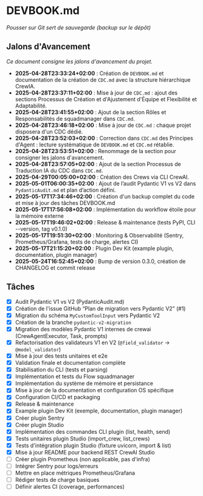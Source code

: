 # DEVBOOK.md

*Pousser sur Git sert de sauvegarde (backup sur le dépôt)*

## Jalons d'Avancement
*Ce document consigne les jalons d'avancement du projet.*

- **2025-04-28T23:33:24+02:00** : Création de `DEVBOOK.md` et documentation de la création de `CDC.md` avec la structure hiérarchique CrewIA.
- **2025-04-28T23:37:11+02:00** : Mise à jour de `CDC.md` : ajout des sections Processus de Création et d'Ajustement d'Équipe et Flexibilité et Adaptabilité.
- **2025-04-28T23:41:55+02:00** : Ajout de la section Rôles et Responsabilités de squadmanager dans `CDC.md`.
- **2025-04-28T23:46:18+02:00** : Mise à jour de `CDC.md` : chaque projet disposera d'un CDC dédié.
- **2025-04-28T23:52:03+02:00** : Correction dans `CDC.md` des Principes d'Agent : lecture systématique de `DEVBOOK.md` et `CDC.md` rétablie.
- **2025-04-28T23:53:51+02:00** : Renommage de la section pour consigner les jalons d'avancement.
- **2025-04-28T23:57:05+02:00** : Ajout de la section Processus de Traduction IA du CDC dans `CDC.md`.
- **2025-04-29T00:05:00+02:00** : Création des Crews via CLI CrewAI.
- **2025-05-01T06:00:35+02:00** : Ajout de l’audit Pydantic V1 vs V2 dans `PydanticAudit.md` et plan d’action défini.
- **2025-05-17T17:34:46+02:00** : Création d'un backup complet du code et mise à jour des tâches DEVBOOK.md
- **2025-05-17T17:56:08+02:00** : Implémentation du workflow étoile pour la mémoire externe
- **2025-05-17T19:46:02+02:00** : Release & maintenance (tests PyPI, CLI --version, tag v0.1.0)
- **2025-05-17T19:51:30+02:00** : Monitoring & Observabilité (Sentry, Prometheus/Grafana, tests de charge, alertes CI)
- **2025-05-17T21:15:20+02:00** : Plugin Dev Kit (example plugin, documentation, plugin manager)
- **2025-05-24T16:52:45+02:00** : Bump de version 0.3.0, création de CHANGELOG et commit release

## Tâches
- [x] Audit Pydantic V1 vs V2 (PydanticAudit.md)
- [x] Création de l'issue GitHub “Plan de migration vers Pydantic V2” (#1)
- [x] Migration du schéma `MyCustomToolInput` vers Pydantic V2
- [x] Création de la branche `pydantic-v2-migration`
- [x] Migration des modèles Pydantic V1 internes de crewai (CrewAgentExecutor, Task, prompts)
- [x] Refactorisation des validateurs V1 en V2 (`@field_validator` → `@model_validator`)
- [x] Mise à jour des tests unitaires et e2e
- [x] Validation finale et documentation complète
- [x] Stabilisation du CLI (tests et parsing)
- [x] Implémentation et tests du Flow squadmanager
- [x] Implémentation du système de mémoire et persistance
- [x] Mise à jour de la documentation et configuration OS spécifique
- [x] Configuration CI/CD et packaging
- [x] Release & maintenance
- [x] Example plugin Dev Kit (exemple, documentation, plugin manager)
- [x] Créer plugin Sentry
- [x] Créer plugin Studio
- [x] Implémentation des commandes CLI plugin (list, health, send)
- [x] Tests unitaires plugin Studio (import_crew, list_crews)
- [x] Tests d'intégration plugin Studio (fixture uvicorn, import & list)
- [x] Mise à jour README pour backend REST CrewAI Studio
- [ ] Créer plugin Prometheus (non applicable, pas d'infra)
- [ ] Intégrer Sentry pour logs/erreurs
- [ ] Mettre en place métriques Prometheus/Grafana
- [ ] Rédiger tests de charge basiques
- [ ] Définir alertes CI (coverage, performances)
